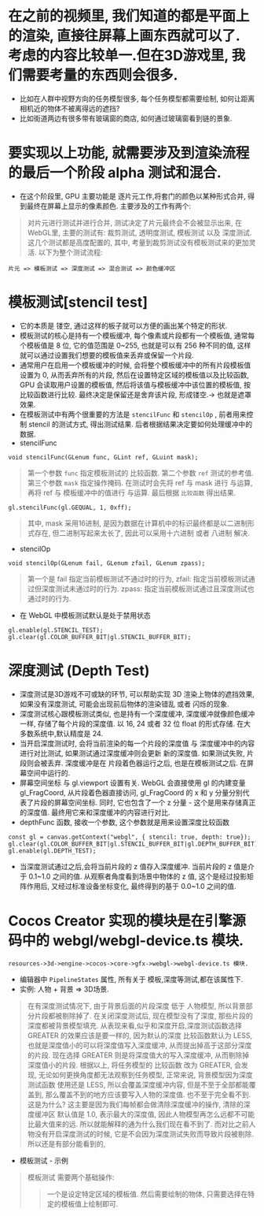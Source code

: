 # 在之前的视频里, 我们知道的都是平面上的渲染, 直接往屏幕上画东西就可以了. 考虑的内容比较单一.但在3D游戏里, 我们需要考量的东西则会很多.
* 比如在人群中视野方向的任务模型很多, 每个任务模型都需要绘制, 如何让距离相机近的物体不被离得远的遮挡? 
* 比如街道两边有很多带有玻璃窗的商店, 如何通过玻璃窗看到链的景象. 

# 要实现以上功能, 就需要涉及到渲染流程的最后一个阶段 alpha 测试和混合.
* 在这个阶段里, GPU 主要功能是 逐片元工作,将套门的颜色以某种形式合并, 得到最终在屏幕上显示的像素颜色. 主要涉及的工作有两个:  
> 对片元进行测试并进行合并, 测试决定了片元最终会不会被显示出来, 在 WebGL里, 主要的测试有: 裁剪测试, 透明度测试, 模板测试 以及 深度测试. 这几个测试都是高度配置的, 其中, 考量到裁剪测试没有模板测试来的更加灵活.
> 以下为整个测试流程:  
```
片元 => 模板测试 => 深度测试 => 混合测试 => 颜色缓冲区
```  

# 模板测试[stencil test]  
* 它的本质是 镂空, 通过这样的板子就可以方便的画出某个特定的形状.  
* 模板测试的核心是持有一个模板缓冲, 每个像素或片段都有一个模板值, 通常每个模板值是 8 位, 它的值范围是 0~255, 也就是可以有 256 种不同的值, 这样就可以通过设置我们想要的模板值来丢弃或保留一个片段. 
* 通常用户在启用一个模板缓冲的时候, 会将整个模板缓冲中的所有片段模板值设置为 0, 从而丢弃所有的片段, 然后在设置特定区域的模板值以及比较函数, GPU 会读取用户设置的模板值, 然后将该值与模板缓冲中该位置的模板值, 按比较函数进行比较. 最终决定是保留还是舍弃该片段, 形成镂空.-> 也就是遮罩效果. 
* 在模板测试中有两个很重要的方法是 `stencilFunc` 和 `stencilOp` , 前者用来控制 stencil 的测试方式, 得出测试结果. 后者根据结果决定要如何处理缓冲中的数据.
* stencilFunc  
```
void stencilFunc(GLenum func, GLint ref, GLuint mask);
```
> 第一个参数 `func` 指定模板测试的 比较函数.
> 第二个参数 `ref` 测试的参考值.
> 第三个参数 `mask` 指定操作掩码.
> 在测试时会先将 ref 与 mask 进行 与运算, 再将 ref 与 模板缓冲中的值进行 与运算. 最后根据 `比较函数` 得出结果.
```  
gl.stencilFunc(gl.GEQUAL, 1, 0xff);
```  
> 其中, mask 采用16进制, 是因为数据在计算机中的标识最终都是以二进制形式存在, 但二进制写起来太长了, 因此可以采用十六进制 或者 八进制 解决. 

* stencilOp   
``` 
void stencilOp(GLenum fail, GLenum zfail, GLenum zpass);
```  
> 第一个是 fail 指定当前模板测试不通过时的行为,
> zfail: 指定当前模板测试通过但深度测试未通过时的行为.
> zpass: 指定当前模板测试通过且深度测试也通过时的行为.

* 在 WebGL 中模板测试默认是处于禁用状态  
``` 
gl.enable(gl.STENCIL_TEST);
gl.clear(gl.COLOR_BUFFER_BIT|gl.STENCIL_BUFFER_BIT);
```   

# 深度测试 (Depth Test)  
* 深度测试是3D游戏不可或缺的环节, 可以帮助实现 3D 渲染上物体的遮挡效果, 如果没有深度测试, 可能会出现前后物体的渲染错乱 或者 闪烁的现象. 
* 深度测试核心跟模板测试类似, 也是持有一个深度缓冲, 深度缓冲就像颜色缓冲一样, 存储了每个片段的深度值. 以 16, 24 或者 32 位 float 的形式存储. 在大多数系统中,默认精度是 24.
* 当开启深度测试时, 会将当前渲染的每一个片段的深度值 与 深度缓冲中的内容进行对比测试, 如果测试通过深度缓冲则会更新 新的深度值. 如果测试失败, 片段则会被丢弃. 深度缓冲是在 片段着色器运行之后, 也是在模板测试之后. 在屏幕空间中运行的. 
* 屏幕空间坐标 与 gl.viewport 设置有关.  WebGL 会直接使用 gl 的内建变量 gl_FragCoord, 从片段着色器直接访问, gl_FragCoord 的 x 和 y 分量分别代表了片段的屏幕空间坐标. 同时, 它也包含了一个 z 分量 - 这个是用来存储真正的深度值. 最终用它来和深度缓冲的内容进行对比. 
* depthFunc 函数, 接收一个参数, 这个参数就是用来设置深度比较函数  
```
const gl = canvas.getContext("webgl", { stencil: true, depth: true});
gl.clear(gl.COLOR_BUFFER_BIT|gl.STENCIL_BUFFER_BIT|gl.DEPTH_BUFFER_BIT);
gl.enable(gl.DEPTH_TEST);
```  
* 当深度测试通过之后,会将当前片段的 z 值存入深度缓冲. 当前片段的 z 值是介于 0.1~1.0 之间的值. 从观察者角度看到场景中物体的 z 值, 这个是经过投影矩阵作用后, 又经过标准设备坐标变化, 最终得到的基于 0.0~1.0 之间的值. 

# Cocos Creator 实现的模块是在引擎源码中的 webgl/webgl-device.ts 模块.  
```   
resources->3d->engine->cocos->core->gfx->webgl->webgl-device.ts 模块.
```   
* 编辑器中 `PipelineStates` 属性, 所有关于 模板,深度等测试,都在该属性下.
* 实例: 人物 + 背景 => 3D场景.  
> 在有深度测试情况下, 由于背景后面的片段深度 低于 人物模型, 所以背景部分片段都被剔除掉了. 
> 在关闭深度测试后, 现在模型没有了深度, 那些片段的深度都被背景模型填充. 
> 从表现来看,似乎和深度开启,深度测试函数选择 GREATER 的效果应该是要一样的, 因为默认的深度 比较函数默认为 LESS, 也就是深度值小的可以将深度值写入深度缓冲, 从而提出掉高于这部分深度的片段. 现在选择 GREATER 则是将深度值大的写入深度缓冲, 从而剔除掉 深度值小的片段. 
> 根据以上, 将任务模型的 比较函数 改为 GREATER, 会发现, 无论如何更换角度都无法观察到任务模型,
正常来说, 背景模型因为深度测试函数 使用还是 LESS,  所以会覆盖深度缓冲内容, 但是不至于全部都能覆盖到, 那么覆盖不到的地方应该要写入人物的深度值. 也不至于完全看不到. 这是为什么?
> 这主要是因为我们每帧都会做清除深度缓冲的操作, 清除的深度缓冲区 默认值是 1.0, 表示最大的深度值, 因此人物模型再怎么远都不可能比最大值来的远. 所以就能解释的通为什么我们现在看不到了.
> 而对比之前人物没有开启深度测试的时候, 它是不会因为深度测试失败而导致片段被剔除. 所以还是有部分能看到的, 

* 模板测试 - 示例
> 模板测试 需要两个基础操作: 
>> 一个是设定特定区域的模板值. 然后需要绘制的物体, 只需要选择在特定的模板值上绘制即可. 